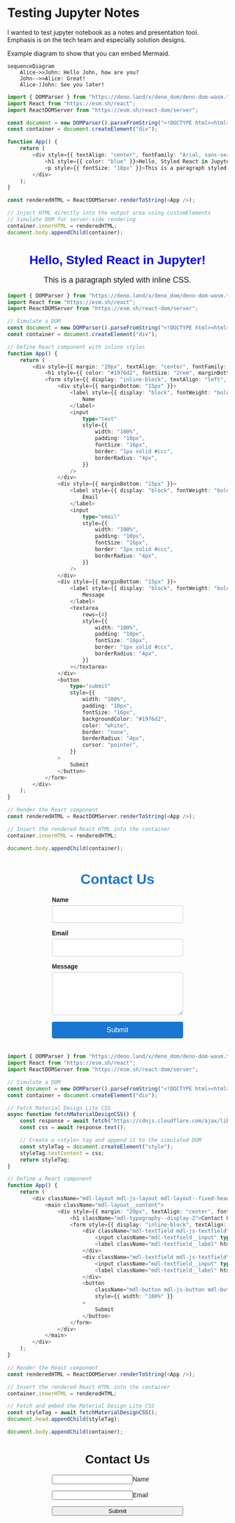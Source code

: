 # Testing Jupyter Notes
I wanted to test jupyter notebook as a notes and presentation tool. Emphasis is on the tech team and especially solution designs. 

Example diagram to show that you can embed Mermaid.

```mermaid
sequenceDiagram
    Alice->>John: Hello John, how are you?
    John-->>Alice: Great!
    Alice-)John: See you later!
```


```typescript
import { DOMParser } from "https://deno.land/x/deno_dom/deno-dom-wasm.ts";
import React from "https://esm.sh/react";
import ReactDOMServer from "https://esm.sh/react-dom/server";

const document = new DOMParser().parseFromString("<!DOCTYPE html><html><body></body></html>", "text/html");
const container = document.createElement("div");

function App() {
    return (
        <div style={{ textAlign: "center", fontFamily: "Arial, sans-serif" }}>
            <h1 style={{ color: "blue" }}>Hello, Styled React in Jupyter!</h1>
            <p style={{ fontSize: "18px" }}>This is a paragraph styled with inline CSS.</p>
        </div>
    );
}

const renderedHTML = ReactDOMServer.renderToString(<App />);

// Inject HTML directly into the output area using customElements
// Simulate DOM for server-side rendering
container.innerHTML = renderedHTML;
document.body.appendChild(container);
```




<div><div style="text-align:center;font-family:Arial, sans-serif"><h1 style="color:blue">Hello, Styled React in Jupyter!</h1><p style="font-size:18px">This is a paragraph styled with inline CSS.</p></div></div>




```typescript
import { DOMParser } from "https://deno.land/x/deno_dom/deno-dom-wasm.ts";
import React from "https://esm.sh/react";
import ReactDOMServer from "https://esm.sh/react-dom/server";

// Simulate a DOM
const document = new DOMParser().parseFromString("<!DOCTYPE html><html><body></body></html>", "text/html");
const container = document.createElement("div");

// Define React component with inline styles
function App() {
    return (
        <div style={{ margin: "20px", textAlign: "center", fontFamily: "Arial, sans-serif" }}>
            <h1 style={{ color: "#1976d2", fontSize: "2rem", marginBottom: "20px" }}>Contact Us</h1>
            <form style={{ display: "inline-block", textAlign: "left", width: "300px" }}>
                <div style={{ marginBottom: "15px" }}>
                    <label style={{ display: "block", fontWeight: "bold", marginBottom: "5px" }}>
                        Name
                    </label>
                    <input
                        type="text"
                        style={{
                            width: "100%",
                            padding: "10px",
                            fontSize: "16px",
                            border: "1px solid #ccc",
                            borderRadius: "4px",
                        }}
                    />
                </div>
                <div style={{ marginBottom: "15px" }}>
                    <label style={{ display: "block", fontWeight: "bold", marginBottom: "5px" }}>
                        Email
                    </label>
                    <input
                        type="email"
                        style={{
                            width: "100%",
                            padding: "10px",
                            fontSize: "16px",
                            border: "1px solid #ccc",
                            borderRadius: "4px",
                        }}
                    />
                </div>
                <div style={{ marginBottom: "15px" }}>
                    <label style={{ display: "block", fontWeight: "bold", marginBottom: "5px" }}>
                        Message
                    </label>
                    <textarea
                        rows={4}
                        style={{
                            width: "100%",
                            padding: "10px",
                            fontSize: "16px",
                            border: "1px solid #ccc",
                            borderRadius: "4px",
                        }}
                    ></textarea>
                </div>
                <button
                    type="submit"
                    style={{
                        width: "100%",
                        padding: "10px",
                        fontSize: "16px",
                        backgroundColor: "#1976d2",
                        color: "white",
                        border: "none",
                        borderRadius: "4px",
                        cursor: "pointer",
                    }}
                >
                    Submit
                </button>
            </form>
        </div>
    );
}

// Render the React component
const renderedHTML = ReactDOMServer.renderToString(<App />);

// Insert the rendered React HTML into the container
container.innerHTML = renderedHTML;

document.body.appendChild(container);
```




<div><div style="margin:20px;text-align:center;font-family:Arial, sans-serif"><h1 style="color:#1976d2;font-size:2rem;margin-bottom:20px">Contact Us</h1><form style="display:inline-block;text-align:left;width:300px"><div style="margin-bottom:15px"><label style="display:block;font-weight:bold;margin-bottom:5px">Name</label><input type="text" style="width:100%;padding:10px;font-size:16px;border:1px solid #ccc;border-radius:4px"></div><div style="margin-bottom:15px"><label style="display:block;font-weight:bold;margin-bottom:5px">Email</label><input type="email" style="width:100%;padding:10px;font-size:16px;border:1px solid #ccc;border-radius:4px"></div><div style="margin-bottom:15px"><label style="display:block;font-weight:bold;margin-bottom:5px">Message</label><textarea rows="4" style="width:100%;padding:10px;font-size:16px;border:1px solid #ccc;border-radius:4px"></textarea></div><button type="submit" style="width:100%;padding:10px;font-size:16px;background-color:#1976d2;color:white;border:none;border-radius:4px;cursor:pointer">Submit</button></form></div></div>




```typescript
import { DOMParser } from "https://deno.land/x/deno_dom/deno-dom-wasm.ts";
import React from "https://esm.sh/react";
import ReactDOMServer from "https://esm.sh/react-dom/server";

// Simulate a DOM
const document = new DOMParser().parseFromString("<!DOCTYPE html><html><body></body></html>", "text/html");
const container = document.createElement("div");

// Fetch Material Design Lite CSS
async function fetchMaterialDesignCSS() {
    const response = await fetch("https://cdnjs.cloudflare.com/ajax/libs/material-design-lite/1.3.0/material.indigo-pink.min.css");
    const css = await response.text();

    // Create a <style> tag and append it to the simulated DOM
    const styleTag = document.createElement("style");
    styleTag.textContent = css;
    return styleTag;
}

// Define a React component
function App() {
    return (
        <div className="mdl-layout mdl-js-layout mdl-layout--fixed-header">
            <main className="mdl-layout__content">
                <div style={{ margin: "20px", textAlign: "center", fontFamily: "Arial, sans-serif" }}>
                    <h1 className="mdl-typography--display-2">Contact Us</h1>
                    <form style={{ display: "inline-block", textAlign: "left", width: "300px" }}>
                        <div className="mdl-textfield mdl-js-textfield" style={{ marginBottom: "15px" }}>
                            <input className="mdl-textfield__input" type="text" id="name" />
                            <label className="mdl-textfield__label" htmlFor="name">Name</label>
                        </div>
                        <div className="mdl-textfield mdl-js-textfield" style={{ marginBottom: "15px" }}>
                            <input className="mdl-textfield__input" type="email" id="email" />
                            <label className="mdl-textfield__label" htmlFor="email">Email</label>
                        </div>
                        <button
                            className="mdl-button mdl-js-button mdl-button--raised mdl-button--colored"
                            style={{ width: "100%" }}
                        >
                            Submit
                        </button>
                    </form>
                </div>
            </main>
        </div>
    );
}

// Render the React component
const renderedHTML = ReactDOMServer.renderToString(<App />);

// Insert the rendered React HTML into the container
container.innerHTML = renderedHTML;

// Fetch and embed the Material Design Lite CSS
const styleTag = await fetchMaterialDesignCSS();
document.head.appendChild(styleTag);

document.body.appendChild(container);
```




<div><div class="mdl-layout mdl-js-layout mdl-layout--fixed-header"><main class="mdl-layout__content"><div style="margin:20px;text-align:center;font-family:Arial, sans-serif"><h1 class="mdl-typography--display-2">Contact Us</h1><form style="display:inline-block;text-align:left;width:300px"><div class="mdl-textfield mdl-js-textfield" style="margin-bottom:15px"><input class="mdl-textfield__input" type="text" id="name"><label class="mdl-textfield__label" for="name">Name</label></div><div class="mdl-textfield mdl-js-textfield" style="margin-bottom:15px"><input class="mdl-textfield__input" type="email" id="email"><label class="mdl-textfield__label" for="email">Email</label></div><button class="mdl-button mdl-js-button mdl-button--raised mdl-button--colored" style="width:100%">Submit</button></form></div></main></div></div>



